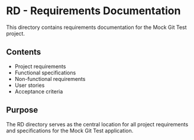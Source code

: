 # RD - Requirements Documentation

This directory contains requirements documentation for the Mock Git Test project.

## Contents
- Project requirements
- Functional specifications
- Non-functional requirements
- User stories
- Acceptance criteria

## Purpose
The RD directory serves as the central location for all project requirements and specifications for the Mock Git Test application.
